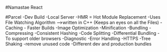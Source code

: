 #Namastae React

#Parcel
-Dev Build
-Local Server
-HMR = Hot Module Replacement
-Uses File Watching Algorithm -->written in C++ (Keeps an eyes on all the Files)
-Caching - Faster Builds
-Image Optimization
-Minification
-Bundling
-Compressing
-Consistent Hashing
-Code Splitting
-Differential Bundling - To support older browsers
-Diagnostic
-Error Handling
-HTTPS
-Tree Shaking -remove unused code
-Different dev and production bundles
